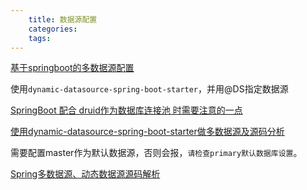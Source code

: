 ```yaml
---
    title: 数据源配置
    categories:
    tags: 
---
```


[基于springboot的多数据源配置](http://www.demodashi.com/demo/14622.html)

使用```dynamic-datasource-spring-boot-starter```，并用@DS指定数据源

[SpringBoot 配合 druid作为数据库连接池 时需要注意的一点](https://blog.csdn.net/superyu1992/article/details/80336928)

[使用dynamic-datasource-spring-boot-starter做多数据源及源码分析](https://blog.csdn.net/w57685321/article/details/106823660)

需要配置master作为默认数据源，否则会报，```请检查primary默认数据库设置```。

[Spring多数据源、动态数据源源码解析](https://my.oschina.net/TyTracy/blog/1926571)